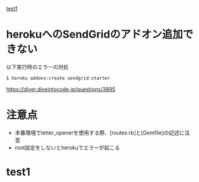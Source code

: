 [test1](#test1)
# herokuへのSendGridのアドオン追加できない
以下実行時のエラーの対処
```
$ heroku addons:create sendgrid:starter
```
https://diver.diveintocode.jp/questions/3895
# 注意点
- 本番環境でletter_openerを使用する際、[routes.rb]と[Gemfile]の記述に注意
- root設定をしないとherokuでエラーが起こる


















































# test1
